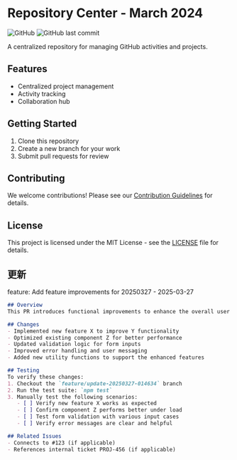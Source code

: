 # Repository Center - March 2024

![GitHub](https://img.shields.io/github/license/yourusername/repo-center-0327?style=flat-square)
![GitHub last commit](https://img.shields.io/github/last-commit/yourusername/repo-center-0327?style=flat-square)

A centralized repository for managing GitHub activities and projects.

## Features

- Centralized project management
- Activity tracking
- Collaboration hub

## Getting Started

1. Clone this repository
2. Create a new branch for your work
3. Submit pull requests for review

## Contributing

We welcome contributions! Please see our [Contribution Guidelines](CONTRIBUTING.md) for details.

## License

This project is licensed under the MIT License - see the [LICENSE](LICENSE) file for details.

## 更新

feature: Add feature improvements for 20250327 - 2025-03-27

```markdown
## Overview
This PR introduces functional improvements to enhance the overall user experience and system performance. The changes address specific pain points identified in recent user feedback and system metrics.

## Changes
- Implemented new feature X to improve Y functionality
- Optimized existing component Z for better performance
- Updated validation logic for form inputs
- Improved error handling and user messaging
- Added new utility functions to support the enhanced features

## Testing
To verify these changes:
1. Checkout the `feature/update-20250327-014634` branch
2. Run the test suite: `npm test`
3. Manually test the following scenarios:
   - [ ] Verify new feature X works as expected
   - [ ] Confirm component Z performs better under load
   - [ ] Test form validation with various input cases
   - [ ] Verify error messages are clear and helpful

## Related Issues
- Connects to #123 (if applicable)
- References internal ticket PROJ-456 (if applicable)
```